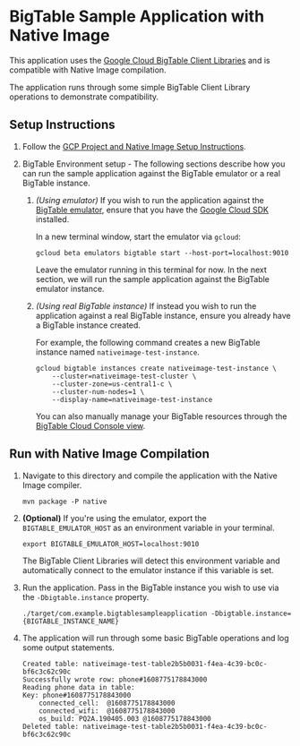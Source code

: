 # BigTable Sample Application with Native Image

This application uses the [Google Cloud BigTable Client Libraries](https://cloud.google.com/bigtable/docs/reference/libraries) and is compatible with Native Image compilation.

The application runs through some simple BigTable Client Library operations to demonstrate compatibility.

## Setup Instructions

1. Follow the [GCP Project and Native Image Setup Instructions](../../README.md).

2.  BigTable Environment setup -
    The following sections describe how you can run the sample application against the BigTable emulator or a real BigTable instance.
  
    1. *(Using emulator)* If you wish to run the application against the [BigTable emulator](https://cloud.google.com/bigtable/docs/emulator), ensure that you have the [Google Cloud SDK](https://cloud.google.com/sdk) installed.

       In a new terminal window, start the emulator via `gcloud`:
    
       ```
       gcloud beta emulators bigtable start --host-port=localhost:9010
       ```
   
       Leave the emulator running in this terminal for now.
       In the next section, we will run the sample application against the BigTable emulator instance.
    
    2. *(Using real BigTable instance)* If instead you wish to run the application against a real BigTable instance, ensure you already have a BigTable instance created.
    
       For example, the following command creates a new BigTable instance named `nativeimage-test-instance`.

       ```
       gcloud bigtable instances create nativeimage-test-instance \
           --cluster=nativeimage-test-cluster \
           --cluster-zone=us-central1-c \
           --cluster-num-nodes=1 \
           --display-name=nativeimage-test-instance
       ```
       
       You can also manually manage your BigTable resources through the [BigTable Cloud Console view](http://console.cloud.google.com/bigtable).
    
## Run with Native Image Compilation

1. Navigate to this directory and compile the application with the Native Image compiler.

    ```
    mvn package -P native
    ```

2. **(Optional)** If you're using the emulator, export the `BIGTABLE_EMULATOR_HOST` as an environment variable in your terminal.
   
    ```
    export BIGTABLE_EMULATOR_HOST=localhost:9010
    ``` 
   
    The BigTable Client Libraries will detect this environment variable and automatically connect to the emulator instance if this variable is set.
    
3. Run the application.
   Pass in the BigTable instance you wish to use via the `-Dbigtable.instance` property.
    
    ```
    ./target/com.example.bigtablesampleapplication -Dbigtable.instance={BIGTABLE_INSTANCE_NAME}
    ```

4. The application will run through some basic BigTable operations and log some output statements.

    ```
    Created table: nativeimage-test-table2b5b0031-f4ea-4c39-bc0c-bf6c3c62c90c
    Successfully wrote row: phone#1608775178843000
    Reading phone data in table: 
    Key: phone#1608775178843000
        connected_cell:  @1608775178843000
        connected_wifi:  @1608775178843000
        os_build: PQ2A.190405.003 @1608775178843000
    Deleted table: nativeimage-test-table2b5b0031-f4ea-4c39-bc0c-bf6c3c62c90c
    ```